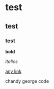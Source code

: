 # test

## test
### test

**bold**

*italics*

[any link](https://github.com/)

chandy
george
code
```
